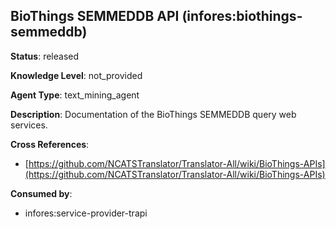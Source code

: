[//]: # (DO NOT MANUALLY EDIT THIS FILE. IT IS GENERATED FROM A TEMPLATE.)

## BioThings SEMMEDDB API (infores:biothings-semmeddb)

**Status**: released
  
**Knowledge Level**: not_provided
  
**Agent Type**: text_mining_agent

**Description**: Documentation of the BioThings SEMMEDDB query web services.

**Cross References**:

- [https://github.com/NCATSTranslator/Translator-All/wiki/BioThings-APIs](https://github.com/NCATSTranslator/Translator-All/wiki/BioThings-APIs)


**Consumed by**:

- infores:service-provider-trapi